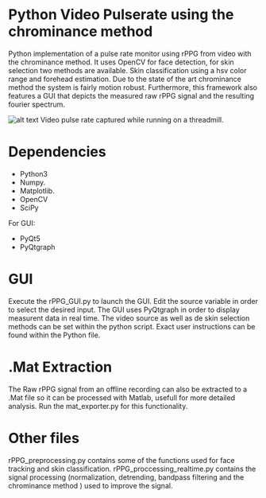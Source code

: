 # Python Video Pulserate using the chrominance method
Python implementation of a pulse rate monitor using rPPG from video with the chrominance method.
It uses OpenCV for face detection, for skin selection two methods are available. Skin classification using a hsv color range and forehead estimation. Due to the state of the art chrominance method the system is fairly motion robust. Furthermore, this framework also features a GUI that depicts the measured raw rPPG signal and the resulting fourier spectrum. 

![alt text](https://i.imgur.com/PsSnXq0.png) Video pulse rate captured while running on a threadmill.

# Dependencies
* Python3
* Numpy.
* Matplotlib. 
* OpenCV
* SciPy

For GUI:
* PyQt5
* PyQtgraph


# GUI

Execute the rPPG_GUI.py to launch the GUI. Edit the source variable in order to select the desired input. The GUI uses PyQtgraph in order to display measurent data in real time. The video source as well as de skin selection methods can be set within the python script.  Exact user instructions can be found within the Python file.  

# .Mat Extraction

The Raw rPPG signal from an offline recording can also be extracted to a .Mat file so it can be processed with Matlab, usefull for more detailed analysis. Run the mat_exporter.py for this functionality.

# Other files
rPPG_preprocessing.py contains some of the functions used for face tracking and skin classification.
rPPG_proccessing_realtime.py contains the signal processing (normalization, detrending, bandpass filtering and the chrominance method ) used to improve the signal. 
